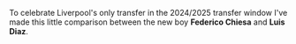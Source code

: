 To celebrate Liverpool's only transfer in the 2024/2025 transfer window I've made this little comparison between the new boy __Federico Chiesa__ and __Luis Diaz__.
